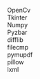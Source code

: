 OpenCv <br>
Tkinter <br>
Numpy <br>
Pyzbar <br>
difflib <br>
filecmp <br>
pymupdf <br>
pillow <br>
lxml
